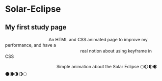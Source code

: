 # Solar-Eclipse
 
 ## My first study page 
 ㅤㅤㅤㅤㅤㅤㅤㅤㅤㅤㅤAn HTML and CSS animated page to improve my performance, and have a</br>
  ㅤㅤㅤㅤㅤㅤㅤㅤㅤㅤㅤㅤㅤㅤㅤㅤㅤㅤㅤreal notion about using keyframe in CSS
 
 ㅤㅤㅤㅤㅤㅤㅤㅤㅤㅤㅤㅤㅤSimple animation about the Solar Eclipse 🌕🌔🌓🌒🌑🌘🌗🌖🌕
  
